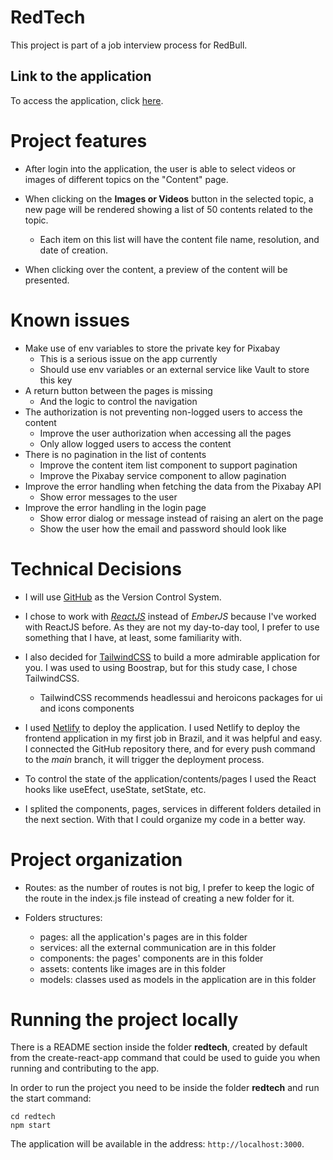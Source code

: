 # RedTech
This project is part of a job interview process for RedBull.

## Link to the application

To access the application, click [here](https://jazzy-paprenjak-ba4e85.netlify.app/).

# Project features

- After login into the application, the user is able to select videos or images
of different topics on the "Content" page.

- When clicking on the **Images or Videos** button in the selected topic, a new page
will be rendered showing a list of 50 contents related to the topic.
    - Each item on this list will have the content file name, resolution, and date
    of creation.

- When clicking over the content, a preview of the content will be presented.

# Known issues

- Make use of env variables to store the private key for Pixabay
    - This is a serious issue on the app currently
    - Should use env variables or an external service like Vault to store this key
- A return button between the pages is missing
    - And the logic to control the navigation
- The authorization is not preventing non-logged users to access the content
    - Improve the user authorization when accessing all the pages
    - Only allow logged users to access the content
- There is no pagination in the list of contents
    - Improve the content item list component to support pagination
    - Improve the Pixabay service component to allow pagination
- Improve the error handling when fetching the data from the Pixabay API
    - Show error messages to the user
- Improve the error handling in the login page
    - Show error dialog or message instead of raising an alert on the page
    - Show the user how the email and password should look like

# Technical Decisions

- I will use [GitHub](https://github.com/) as the Version Control System.

- I chose to work with [*ReactJS*](https://reactjs.org/) instead of *EmberJS* because I've worked with 
ReactJS before. As they are not my day-to-day tool, I prefer to use something 
that I have, at least, some familiarity with.

- I also decided for [TailwindCSS](https://tailwindui.com/) to build a more admirable application for you.
I was used to using Boostrap, but for this study case, I chose TailwindCSS.
    - TailwindCSS recommends headlessui and heroicons packages for ui and icons
    components

- I used [Netlify](https://docs.netlify.com/) to deploy the application. I used
Netlify to deploy the frontend application in my first job in Brazil, and it was
helpful and easy. I connected the GitHub repository there, and for every push
command to the *main* branch, it will trigger the deployment process.

- To control the state of the application/contents/pages I used the React hooks 
like useEfect, useState, setState, etc.

- I splited the components, pages, services in different folders detailed in the 
next section. With that I could organize my code in a better way.

# Project organization

- Routes: as the number of routes is not big, I prefer to keep the logic of the route
in the index.js file instead of creating a new folder for it.

- Folders structures:
    - pages: all the application's pages are in this folder
    - services: all the external communication are in this folder
    - components: the pages' components are in this folder
    - assets: contents like images are in this folder
    - models: classes used as models in the application are in this folder

# Running the project locally

There is a README section inside the folder **redtech**, created by default 
from the create-react-app command that could be used to guide you when running 
and contributing to the app.

In order to run the project you need to be inside the folder **redtech** and run 
the start command:

``` 
cd redtech
npm start
``` 

The application will be available in the address: `http://localhost:3000`.